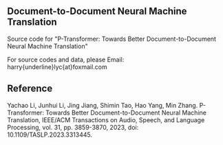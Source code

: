 ## Document-to-Document Neural Machine Translation
Source code for "P-Transformer: Towards Better Document-to-Document Neural Machine Translation"

For source codes and data, please Email: harry{underline}lyc{at}foxmail.com

## Reference
Yachao Li, Junhui Li, Jing Jiang, Shimin Tao, Hao Yang, Min Zhang. P-Transformer: Towards Better Document-to-Document Neural Machine Translation, IEEE/ACM Transactions on Audio, Speech, and Language Processing, vol. 31, pp. 3859-3870, 2023, doi: 10.1109/TASLP.2023.3313445.
